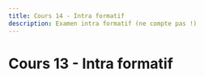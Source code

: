```yaml
---
title: Cours 14 - Intra formatif
description: Examen intra formatif (ne compte pas !)
---
```


# Cours 13 - Intra formatif
